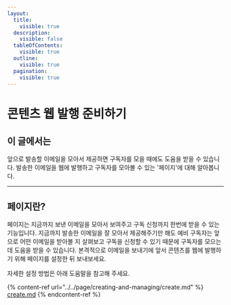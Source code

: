 ```yaml
---
layout:
  title:
    visible: true
  description:
    visible: false
  tableOfContents:
    visible: true
  outline:
    visible: true
  pagination:
    visible: true
---
```


# 콘텐츠 웹 발행 준비하기

## 이 글에서는

앞으로 발송할 이메일을 모아서 제공하면 구독자를 모을 때에도 도움을 받을 수 있습니다. 발송한 이메일을 웹에 발행하고 구독자를 모아볼 수 있는 '페이지'에 대해 알아봅니다.

***

## 페이지란?

페이지는 지금까지 보낸 이메일을 모아서 보여주고 구독 신청까지 한번에 받을 수 있는 기능입니다. 지금까지 발송한 이메일을 잘 모아서 제공해주기만 해도 예비 구독자는 앞으로 어떤 이메일을 받아볼 지 살펴보고 구독을 신청할 수 있기 때문에 구독자를 모으는데 도움을 받을 수 있습니다. 본격적으로 이메일을 보내기에 앞서 콘텐츠를 웹에 발행하기 위해 페이지를 설정한 뒤 보내보세요.&#x20;

자세한 설정 방법은 아래 도움말을 참고해 주세요.

{% content-ref url="../../page/creating-and-managing/create.md" %}
[create.md](../../page/creating-and-managing/create.md)
{% endcontent-ref %}
